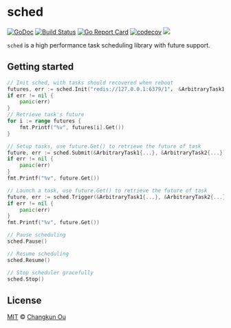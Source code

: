 # sched

[![GoDoc](https://godoc.org/github.com/changkun/sched?status.svg)](https://godoc.org/github.com/changkun/sched) [![Build Status](https://travis-ci.org/changkun/sched.svg?branch=master)](https://travis-ci.org/changkun/sched) [![Go Report Card](https://goreportcard.com/badge/github.com/changkun/sched)](https://goreportcard.com/report/github.com/changkun/sched) [![codecov](https://codecov.io/gh/changkun/sched/branch/master/graph/badge.svg)](https://codecov.io/gh/changkun/sched) [![](https://img.shields.io/github/release/changkun/sched/all.svg)](https://github.com/changkun/sched/releases)

`sched` is a high performance task scheduling library with future support.

## Getting started

```go
// Init sched, with tasks should recovered when reboot
futures, err := sched.Init("redis://127.0.0.1:6379/1"， &ArbitraryTask1{}, &ArbitraryTask2{})
if err != nil {
    panic(err)
}
// Retrieve task's future
for i := range futures {
    fmt.Printf("%v", futures[i].Get())
}

// Setup tasks, use future.Get() to retrieve the future of task
future, err := sched.Submit(&ArbitraryTask1{...}, &ArbitraryTask2{...})
if err != nil {
    panic(err)
}
fmt.Printf("%v", future.Get())

// Launch a task, use future.Get() to retrieve the future of task
future, err := sched.Trigger(&ArbitraryTask1{...}, &ArbitraryTask2{...})
if err != nil {
    panic(err)
}
fmt.Printf("%v", future.Get())

// Pause scheduling
sched.Pause()

// Resume scheduling
sched.Resume()

// Stop scheduler gracefully
sched.Stop()
```

## License

[MIT](./LICENSE) &copy; [Changkun Ou](https://changkun.de)